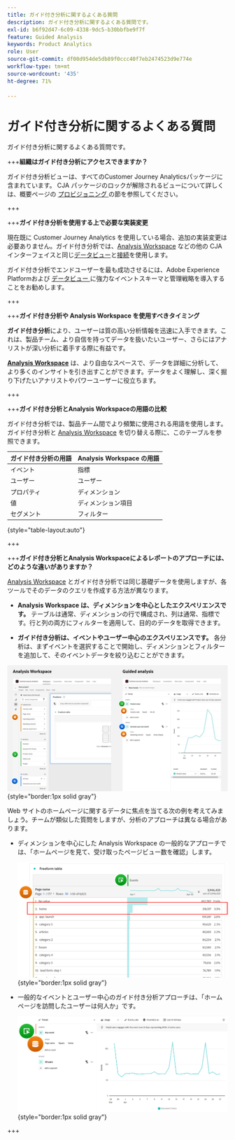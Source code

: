 ```yaml
---
title: ガイド付き分析に関するよくある質問
description: ガイド付き分析に関するよくある質問です。
exl-id: b6f92d47-6c09-4338-9dc5-b30bbfbe9f7f
feature: Guided Analysis
keywords: Product Analytics
role: User
source-git-commit: df00d954de5db89f0ccc40f7eb2474523d9e774e
workflow-type: tm+mt
source-wordcount: '435'
ht-degree: 71%

---
```


# ガイド付き分析に関するよくある質問

ガイド付き分析に関するよくある質問です。

+++**組織はガイド付き分析にアクセスできますか？**

ガイド付き分析ビューは、すべてのCustomer Journey Analyticsパッケージに含まれています。 CJA パッケージのロックが解除されるビューについて詳しくは、概要ページの [ プロビジョニング ](overview.md#provisioning) の節を参照してください。

+++

+++**ガイド付き分析を使用する上で必要な実装変更**

現在既に Customer Journey Analytics を使用している場合、追加の実装変更は必要ありません。ガイド付き分析では、[Analysis Workspace](../analysis-workspace/home.md) などの他の CJA インターフェイスと同じ[データビュー](../data-views/data-views.md)と[接続](../connections/overview.md)を使用します。

ガイド付き分析でエンドユーザーを最も成功させるには、Adobe Experience Platformおよび [ データビュー ](../data-views/data-views.md) に強力なイベントスキーマと管理戦略を導入することをお勧めします。

+++

+++**ガイド付き分析や Analysis Workspace を使用すべきタイミング**

**ガイド付き分析**&#x200B;により、ユーザーは質の高い分析情報を迅速に入手できます。これは、製品チーム、より自信を持ってデータを扱いたいユーザー、さらにはアナリストが深い分析に着手する際に有益です。

**[Analysis Workspace](../analysis-workspace/home.md)** は、より自由なスペースで、データを詳細に分析して、より多くのインサイトを引き出すことができます。データをよく理解し、深く掘り下げたいアナリストやパワーユーザーに役立ちます。

+++

+++**ガイド付き分析とAnalysis Workspaceの用語の比較**

ガイド付き分析では、製品チーム間でより頻繁に使用される用語を使用します。ガイド付き分析と [Analysis Workspace](../analysis-workspace/home.md) を切り替える際に、このテーブルを参照できます。

| ガイド付き分析の用語 | Analysis Workspace の用語 |
| --- | --- |
| イベント | 指標 |
| ユーザー | ユーザー |
| プロパティ | ディメンション |
| 値 | ディメンション項目 |
| セグメント | フィルター |

{style="table-layout:auto"}

+++

+++**ガイド付き分析とAnalysis Workspaceによるレポートのアプローチには、どのような違いがありますか？**

[Analysis Workspace](../analysis-workspace/home.md) とガイド付き分析では同じ基礎データを使用しますが、各ツールでそのデータのクエリを作成する方法が異なります。

* **Analysis Workspace は、ディメンションを中心としたエクスペリエンスです。** テーブルは通常、ディメンションの行で構成され、列は通常、指標です。行と列の両方にフィルターを適用して、目的のデータを取得できます。

* **ガイド付き分析は、イベントやユーザー中心のエクスペリエンスです。** 各分析は、まずイベントを選択することで開始し、ディメンションとフィルターを追加して、そのイベントデータを絞り込むことができます。

![Analysis Workspace とガイド付き分析のビュー](assets/structure.png){style="border:1px solid gray"}

Web サイトのホームページに関するデータに焦点を当てる次の例を考えてみましょう。チームが類似した質問をしますが、分析のアプローチは異なる場合があります。

* ディメンションを中心にした Analysis Workspace の一般的なアプローチでは、「ホームページを見て、受け取ったページビュー数を確認」します。

  ![ディメンション中心](assets/dimension-centered.png){style="border:1px solid gray"}

* 一般的なイベントとユーザー中心のガイド付き分析アプローチは、「ホームページを訪問したユーザーは何人か」です。

  ![イベント中心](assets/event-centered.png){style="border:1px solid gray"}

+++
